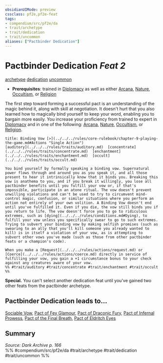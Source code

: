 ```yaml
---
obsidianUIMode: preview
cssclass: pf2e,pf2e-feat
tags:
- compendium/src/pf2e/da
- trait/archetype
- trait/dedication
- trait/uncommon
aliases: ["Pactbinder Dedication"]
---
```

# Pactbinder Dedication  *Feat 2*  
[archetype](../../Rules/traits/archetype.md)  [dedication](../../Rules/traits/dedication.md)  [uncommon](../../Rules/traits/uncommon.md)  

- **Prerequisites**: trained in [Diplomacy](../skills.md#Diplomacy) as well as either [Arcana](../skills.md#Arcana), [Nature](../skills.md#Nature), [Occultism](../skills.md#Occultism), or [Religion](../skills.md#Religion)

The first step toward forming a successful pact is an understanding of the magic behind it, along with skill at negotiation. It doesn't hurt that you also learned how to magically bind yourself to keep your word, enabling you to bargain more easily. You increase your proficiency from trained to expert in [Diplomacy](../skills.md#Diplomacy) and in one of the following: [Arcana](../skills.md#Arcana), [Nature](../skills.md#Nature), [Occultism](../skills.md#Occultism), or [Religion](../skills.md#Religion).

```ad-embed-ability
title: Binding Vow [>](../../../rules/core-rulebook/chapter-9-playing-the-game.md#Actions "Single Action")
[auditory](../../../rules/traits/auditory.md)  [concentrate](../../../rules/traits/concentrate.md)  [enchantment](../../../rules/traits/enchantment.md)  [occult](../../../rules/traits/occult.md)  

You bind yourself by formally speaking a binding vow. Supernatural power flows through and around you as you speak it, and all those present to hear it intrinsically know that it binds you. Breaking this vow is anathema to you, and if you break it willingly, you lose all pactbinder benefits until you fulfill your vow or, if that's impossible, participate in an atone ritual. The vow doesn't prevent unwilling violations and can't be used to try to circumvent mind-control magic, confusion, or similar situations where you perform an action not entirely of your own volition. A Binding Vow doesn't end until you've fulfilled it. Even if you die, the vow still binds you if you return to life. The vow doesn't force you to go to ridiculous extremes, such as [dying](../../../rules/conditions.md#Dying), to fulfill your vow unless you specifically swear to go to such extremes. Trying to subvert your binding vow by making selfish promises (such as swearing to an ally that you'll kill someone you already wanted to kill) is in itself a violation of your vow, as is attempting to subvert other vows you've made (such as those from other pactbinder feats or a champion's code).

When you make a [Request](../../../rules/actions/request.md) or [Coerce](../../../rules/actions/coerce.md) directly in service of fulfilling your vow, you gain a +1 circumstance bonus to your check against any creatures aware of your vow.  
%% #trait/auditory #trait/concentrate #trait/enchantment #trait/occult %%
```

**Special.** You can't select another dedication feat until you've gained two other feats from the pactbinder archetype.

## Pactbinder Dedication leads to...

[Sociable Vow](sociable-vow-da.md), [Pact of Fey Glamour](pact-of-fey-glamour-da.md), [Pact of Draconic Fury](pact-of-draconic-fury-da.md), [Pact of Infernal Prowess](pact-of-infernal-prowess-da.md), [Pact of the Final Breath](pact-of-the-final-breath-da.md), [Pact of Eldritch Eyes](pact-of-eldritch-eyes-da.md)

## Summary

*Source: Dark Archive p. 166*  
%% #compendium/src/pf2e/da #trait/archetype #trait/dedication #trait/uncommon %%
